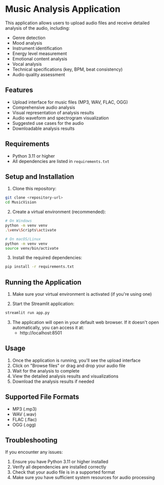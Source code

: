 # Music Analysis Application

This application allows users to upload audio files and receive detailed analysis of the audio, including:
- Genre detection
- Mood analysis
- Instrument identification
- Energy level measurement
- Emotional content analysis
- Vocal analysis
- Technical specifications (key, BPM, beat consistency)
- Audio quality assessment

## Features

- Upload interface for music files (MP3, WAV, FLAC, OGG)
- Comprehensive audio analysis
- Visual representation of analysis results
- Audio waveform and spectrogram visualization
- Suggested use cases for the audio
- Downloadable analysis results

## Requirements

- Python 3.11 or higher
- All dependencies are listed in `requirements.txt`

## Setup and Installation

1. Clone this repository:
```bash
git clone <repository-url>
cd MusicVision
```

2. Create a virtual environment (recommended):
```bash
# On Windows
python -m venv venv
.\venv\Scripts\activate

# On macOS/Linux
python -m venv venv
source venv/bin/activate
```

3. Install the required dependencies:
```bash
pip install -r requirements.txt
```

## Running the Application

1. Make sure your virtual environment is activated (if you're using one)

2. Start the Streamlit application:
```bash
streamlit run app.py
```

3. The application will open in your default web browser. If it doesn't open automatically, you can access it at:
   - http://localhost:8501

## Usage

1. Once the application is running, you'll see the upload interface
2. Click on "Browse files" or drag and drop your audio file
3. Wait for the analysis to complete
4. View the detailed analysis results and visualizations
5. Download the analysis results if needed

## Supported File Formats

- MP3 (.mp3)
- WAV (.wav)
- FLAC (.flac)
- OGG (.ogg)

## Troubleshooting

If you encounter any issues:
1. Ensure you have Python 3.11 or higher installed
2. Verify all dependencies are installed correctly
3. Check that your audio file is in a supported format
4. Make sure you have sufficient system resources for audio processing
